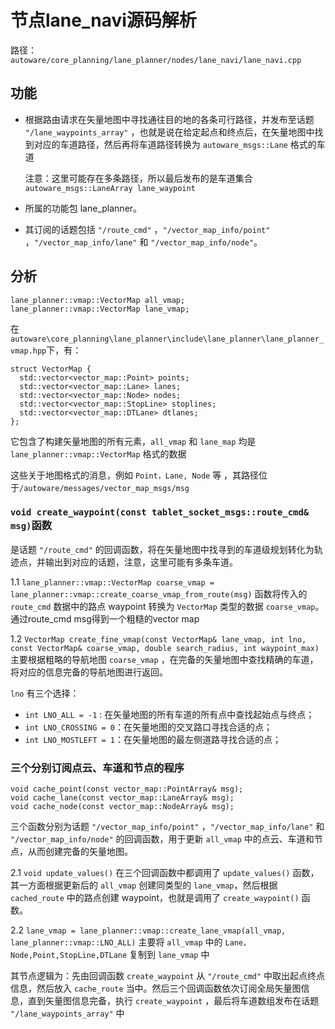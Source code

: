 # 节点lane_navi源码解析

路径：`autoware/core_planning/lane_planner/nodes/lane_navi/lane_navi.cpp`



## 功能

- 根据路由请求在矢量地图中寻找通往目的地的各条可行路径，并发布至话题 `"/lane_waypoints_array"` ，也就是说在给定起点和终点后，在矢量地图中找到对应的车道路径，然后再将车道路径转换为 `autoware_msgs::Lane` 格式的车道

  注意：这里可能存在多条路径，所以最后发布的是车道集合 `autoware_msgs::LaneArray lane_waypoint`

- 所属的功能包 lane_planner。
- 其订阅的话题包括 `"/route_cmd"` ，`"/vector_map_info/point"` ，`"/vector_map_info/lane"` 和 `"/vector_map_info/node"`。



## 分析

```
lane_planner::vmap::VectorMap all_vmap;
lane_planner::vmap::VectorMap lane_vmap;
```

在`autoware\core_planning\lane_planner\include\lane_planner\lane_planner_vmap.hpp`下，有：

```
struct VectorMap {
  std::vector<vector_map::Point> points;
  std::vector<vector_map::Lane> lanes;
  std::vector<vector_map::Node> nodes;
  std::vector<vector_map::StopLine> stoplines;
  std::vector<vector_map::DTLane> dtlanes;
};
```

它包含了构建矢量地图的所有元素，`all_vmap` 和 `lane_map` 均是 `lane_planner::vmap::VectorMap` 格式的数据

这些关于地图格式的消息，例如 `Point，Lane, Node` 等 ，其路径位于`/autoware/messages/vector_map_msgs/msg`



### `void create_waypoint(const tablet_socket_msgs::route_cmd& msg)`函数

是话题 `"/route_cmd"` 的回调函数，将在矢量地图中找寻到的车道级规划转化为轨迹点，并输出到对应的话题，注意，这里可能有多条车道。

1.1 `lane_planner::vmap::VectorMap coarse_vmap = lane_planner::vmap::create_coarse_vmap_from_route(msg)` 函数将传入的 `route_cmd` 数据中的路点 waypoint 转换为 `VectorMap` 类型的数据 `coarse_vmap`。通过route_cmd msg得到一个粗糙的vector map

1.2 `VectorMap create_fine_vmap(const VectorMap& lane_vmap, int lno, const VectorMap& coarse_vmap, double search_radius, int waypoint_max)` 主要根据粗略的导航地图 `coarse_vmap` ，在完备的矢量地图中查找精确的车道，将对应的信息完备的导航地图进行返回。

 `lno` 有三个选择：

- `int LNO_ALL = -1` : 在矢量地图的所有车道的所有点中查找起始点与终点；
- `int LNO_CROSSING = 0`：在矢量地图的交叉路口寻找合适的点；
- `int LNO_MOSTLEFT = 1`：在矢量地图的最左侧道路寻找合适的点；



### 三个分别订阅点云、车道和节点的程序

```
void cache_point(const vector_map::PointArray& msg);
void cache_lane(const vector_map::LaneArray& msg);
void cache_node(const vector_map::NodeArray& msg);
```

三个函数分别为话题 `"/vector_map_info/point"` ，`"/vector_map_info/lane"` 和 `"/vector_map_info/node"` 的回调函数，用于更新 `all_vmap` 中的点云、车道和节点，从而创建完备的矢量地图。

2.1 `void update_values()` 在三个回调函数中都调用了 `update_values()` 函数，其一方面根据更新后的 `all_vmap` 创建同类型的 `lane_vmap`，然后根据 `cached_route` 中的路点创建 waypoint，也就是调用了 `create_waypoint()` 函数。

2.2 `lane_vmap = lane_planner::vmap::create_lane_vmap(all_vmap, lane_planner::vmap::LNO_ALL)` 主要将 `all_vmap` 中的 `Lane，Node,Point,StopLine,DTLane` 复制到 `lane_vmap` 中

其节点逻辑为：先由回调函数 `create_waypoint` 从 `"/route_cmd"` 中取出起点终点信息，然后放入 `cache_route` 当中。然后三个回调函数依次订阅全局矢量图信息，直到矢量图信息完备，执行 `create_waypoint` ，最后将车道数组发布在话题 `"/lane_waypoints_array"` 中